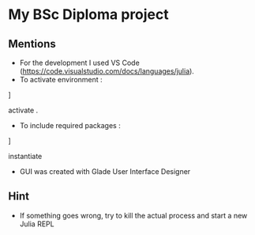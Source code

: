 # My BSc Diploma project

## Mentions

 - For the development I used VS Code (https://code.visualstudio.com/docs/languages/julia).
 - To activate environment :

 ]

  activate .
  
  - To include required packages :
  
  ]
  
  instantiate

 - GUI was created with Glade User Interface Designer

## Hint
- If something goes wrong, try to kill the actual process and start a new Julia REPL
